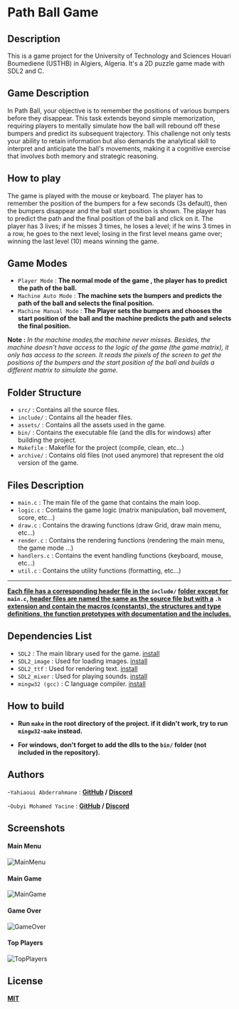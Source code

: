 # Path Ball Game

## Description

This is a game project for the University of Technology and Sciences Houari Boumediene (USTHB) in Algiers, Algeria. It's a 2D puzzle game made with SDL2 and C.

## Game Description

In Path Ball, your objective is to remember the positions of various bumpers before they disappear. This task extends beyond simple memorization, requiring players to mentally simulate how the ball will rebound off these bumpers and predict its subsequent trajectory. This challenge not only tests your ability to retain information but also demands the analytical skill to interpret and anticipate the ball's movements, making it a cognitive exercise that involves both memory and strategic reasoning.

## How to play

The game is played with the mouse or keyboard. The player has to remember the position of the bumpers for a few seconds (3s default), then the bumpers disappear and the ball start position is shown. The player has to predict the path and the final position of the ball and click on it. The player has 3 lives; if he misses 3 times, he loses a level; if he wins 3 times in a row, he goes to the next level; losing in the first level means game over; winning the last level (10) means winning the game.

## Game Modes

- `Player Mode` : **The normal mode of the game , the player has to predict the path of the ball.**
- `Machine Auto Mode` : **The machine sets the bumpers and predicts the path of the ball and selects the final position.**
- `Machine Manual Mode` : **The Player sets the bumpers and chooses the start position of the ball and the machine predicts the path and selects the final position.**

**Note :** _In the machine modes,the machine never misses. Besides, the machine doesn't have access to the logic of the game (the game matrix), it only has access to the screen. It reads the pixels of the screen to get the positions of the bumpers and the start position of the ball and builds a different matrix to simulate the game._

## Folder Structure

- `src/` : Contains all the source files.
- `include/` : Contains all the header files.
- `assets/` : Contains all the assets used in the game.
- `bin/` : Contains the executable file (and the dlls for windows) after building the project.
- `Makefile` : Makefile for the project (compile, clean, etc...)
- `archive/` : Contains old files (not used anymore) that represent the old version of the game.

## Files Description

- `main.c` : The main file of the game that contains the main loop.
- `logic.c` : Contains the game logic (matrix manipulation, ball movement, score, etc...)
- `draw.c` : Contains the drawing functions (draw Grid, draw main menu, etc...)
- `render.c` : Contains the rendering functions (rendering the main menu, the game mode ...)
- `handlers.c` : Contains the event handling functions (keyboard, mouse, etc...)
- `util.c` : Contains the utility functions (formatting, etc...)
<hr/>

**<u>Each file has a corresponding header file in the</u> `include/` <u>folder except for</u> `main.c`, <u>header files
are named the same as the source file but with a</u> `.h` <u>extension and contain the macros (constants), the structures and type definitions, the function prototypes with documentation and the includes.</u>**

## Dependencies List

- `SDL2` : The main library used for the game. [install](https://github.com/libsdl-org/SDL/tree/SDL2)
- `SDL2_image` : Used for loading images. [install](https://github.com/libsdl-org/SDL_image)
- `SDL2_ttf` : Used for rendering text. [install](https://github.com/libsdl-org/SDL_ttf)
- `SDL2_mixer` : Used for playing sounds. [install](https://github.com/libsdl-org/SDL_mixer)
- `mingw32 (gcc)` : C language compiler. [install](https://sourceforge.net/projects/mingw-w64/)

## How to build

- **Run `make` in the root directory of the project.
  if it didn't work, try to run `mingw32-make` instead.**

- **For windows, don't forget to add the dlls to the `bin/` folder (not included in the repository).**

## Authors
-`Yahiaoui Abderrahmane` : **[GitHub](https://github.com/Abdo30004) / [Discord](https://discordapp.com/users/760952710383665192)**

-`Oubyi Mohamed Yacine` : **[GitHub](https://github.com/YassWrld) / [Discord](https://discordapp.com/users/989586655612645467)**


## Screenshots

#### Main Menu

![MainMenu](https://i.imgur.com/30131QL.png "MainMenu")

#### Main Game

![MainGame](https://i.imgur.com/lFCimpK.png "MainGame")

#### Game Over

![GameOver](https://i.imgur.com/NiVoFQy.png "GameOver")

#### Top Players

![TopPlayers](https://i.imgur.com/en10ABv.png "TopPlayers")

## License

[**MIT**](https://choosealicense.com/licenses/mit/)
